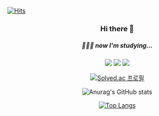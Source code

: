 [![Hits](https://hits.seeyoufarm.com/api/count/incr/badge.svg?url=https%3A%2F%2Fgithub.com%2Fgamzachips&count_bg=%2379C83D&title_bg=%23555555&icon=&icon_color=%23E7E7E7&title=hits&edge_flat=false)](https://hits.seeyoufarm.com)

<div align=center>

### Hi there 👋

##### 👩🏻‍💻 now I'm studying...
<img src="https://img.shields.io/badge/C++-00599C?style=for-the-badge&logo=cplusplus&logoColor=black"/>

<img src="https://img.shields.io/badge/UnrealEngine-0E1128?style=for-the-badge&logo=unrealengine&logoColor=black"/>

<img src="https://img.shields.io/badge/UnrealEngine-FFFFFF?style=for-the-badge&logo=unity&logoColor=black"/>

[![Solved.ac
프로필](http://mazassumnida.wtf/api/generate_badge?boj=ein1013)](https://solved.ac/ein1013) 

![Anurag's GitHub stats](https://github-readme-stats.vercel.app/api?username=gamzachips&show_icons=true&theme=radical)

[![Top Langs](https://github-readme-stats.vercel.app/api/top-langs/?username=gamzachips&layout=compact)](https://github.com/gamzachips/github-readme-stats)

</div>

<!--
**gamzachips/gamzachips** is a ✨ _special_ ✨ repository because its `README.md` (this file) appears on your GitHub profile.

Here are some ideas to get you started:

- 🔭 I’m currently working on ...
- 🌱 I’m currently learning ...
- 👯 I’m looking to collaborate on ...
- 🤔 I’m looking for help with ...
- 💬 Ask me about ...
- 📫 How to reach me: ...
- 😄 Pronouns: ...
- ⚡ Fun fact: ...
-->
